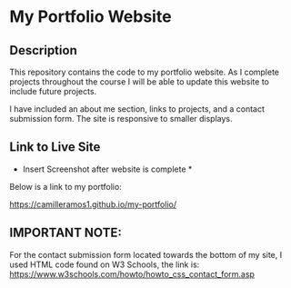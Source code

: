 # My Portfolio Website

## Description
This repository contains the code to my portfolio website. As I complete projects throughout the course I will be able to update this website to include future projects. 

I have included an about me section, links to projects, and a contact submission form. The site is responsive to smaller displays.

## Link to Live Site

* Insert Screenshot after website is complete *

Below is a link to my portfolio:

https://camilleramos1.github.io/my-portfolio/

## IMPORTANT NOTE:

For the contact submission form located towards the bottom of my site, I used HTML code found on W3 Schools, the link is: https://www.w3schools.com/howto/howto_css_contact_form.asp
